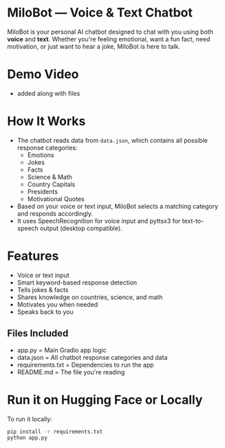 # MiloBot — Voice & Text Chatbot

MiloBot is your personal AI chatbot designed to chat with you using both **voice** and **text**. Whether you're feeling emotional, want a fun fact, need motivation, or just want to hear a joke, MiloBot is here to talk.

# Demo Video
- added along with files 

# How It Works

- The chatbot reads data from `data.json`, which contains all possible response categories:
  - Emotions
  - Jokes
  - Facts
  - Science & Math
  - Country Capitals
  - Presidents
  - Motivational Quotes
- Based on your voice or text input, MiloBot selects a matching category and responds accordingly.
- It uses SpeechRecognition for voice input and pyttsx3 for text-to-speech output (desktop compatible).

# Features

-  Voice or text input
-  Smart keyword-based response detection
-  Tells jokes & facts
-  Shares knowledge on countries, science, and math
-  Motivates you when needed
-  Speaks back to you

## Files Included
- app.py  = Main Gradio app logic
- data.json = All chatbot response categories and data
- requirements.txt = Dependencies to run the app
- README.md = The file you're reading

# Run it on Hugging Face or Locally

To run it locally:
```bash
pip install -r requirements.txt
python app.py
